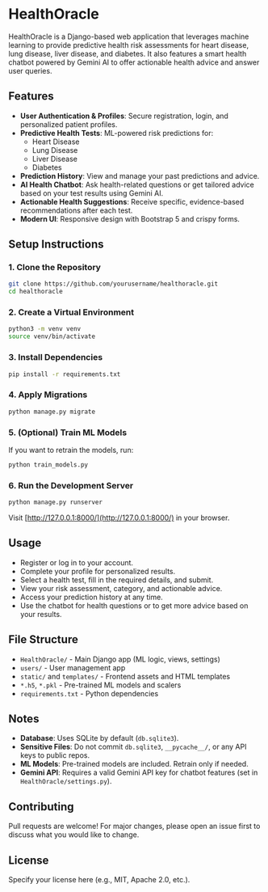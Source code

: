 # HealthOracle

HealthOracle is a Django-based web application that leverages machine learning to provide predictive health risk assessments for heart disease, lung disease, liver disease, and diabetes. It also features a smart health chatbot powered by Gemini AI to offer actionable health advice and answer user queries.

## Features

- **User Authentication & Profiles**: Secure registration, login, and personalized patient profiles.
- **Predictive Health Tests**: ML-powered risk predictions for:
  - Heart Disease
  - Lung Disease
  - Liver Disease
  - Diabetes
- **Prediction History**: View and manage your past predictions and advice.
- **AI Health Chatbot**: Ask health-related questions or get tailored advice based on your test results using Gemini AI.
- **Actionable Health Suggestions**: Receive specific, evidence-based recommendations after each test.
- **Modern UI**: Responsive design with Bootstrap 5 and crispy forms.

## Setup Instructions

### 1. Clone the Repository
```bash
git clone https://github.com/yourusername/healthoracle.git
cd healthoracle
```

### 2. Create a Virtual Environment
```bash
python3 -m venv venv
source venv/bin/activate
```

### 3. Install Dependencies
```bash
pip install -r requirements.txt
```

### 4. Apply Migrations
```bash
python manage.py migrate
```

### 5. (Optional) Train ML Models
If you want to retrain the models, run:
```bash
python train_models.py
```

### 6. Run the Development Server
```bash
python manage.py runserver
```

Visit [http://127.0.0.1:8000/](http://127.0.0.1:8000/) in your browser.

## Usage
- Register or log in to your account.
- Complete your profile for personalized results.
- Select a health test, fill in the required details, and submit.
- View your risk assessment, category, and actionable advice.
- Access your prediction history at any time.
- Use the chatbot for health questions or to get more advice based on your results.

## File Structure
- `HealthOracle/` - Main Django app (ML logic, views, settings)
- `users/` - User management app
- `static/` and `templates/` - Frontend assets and HTML templates
- `*.h5`, `*.pkl` - Pre-trained ML models and scalers
- `requirements.txt` - Python dependencies

## Notes
- **Database**: Uses SQLite by default (`db.sqlite3`).
- **Sensitive Files**: Do not commit `db.sqlite3`, `__pycache__/`, or any API keys to public repos.
- **ML Models**: Pre-trained models are included. Retrain only if needed.
- **Gemini API**: Requires a valid Gemini API key for chatbot features (set in `HealthOracle/settings.py`).

## Contributing
Pull requests are welcome! For major changes, please open an issue first to discuss what you would like to change.

## License
Specify your license here (e.g., MIT, Apache 2.0, etc.). 